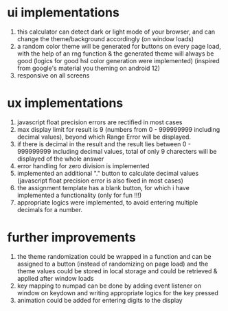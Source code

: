 # ui implementations
1) this calculator can detect dark or light mode of your browser, and can change the theme/background accordingly (on window loads)
2) a random color theme will be generated for buttons on every page load, with the help of an rng function & the generated theme will always be good (logics for good hsl color generation were implemented) (inspired from google's material you theming on android 12)
3) responsive on all screens


# ux implementations
1) javascript float precision errors are rectified in most cases
2) max display limit for result is 9 (numbers from 0 - 999999999 including decimal values), beyond which Range Error will be displayed.
3) if there is decimal in the result and the result lies between 0 - 999999999 including decimal values, total of only 9 charecters will be displayed of the whole answer
4) error handling for zero division is implemented
5) implemented an additional "." button to calculate decimal values (javascript float precision error is also fixed in most cases)
6) the assignment template has a blank button, for which i have implemented a functionality (only for fun !!!)
7) appropriate logics were implemented, to avoid entering multiple decimals for a number.


# further improvements
1) the theme randomization could be wrapped in a function and can be assigned to a button (instead of randomizing on page load) and the theme values could be stored in local storage and could be retrieved & applied after window loads
2) key mapping to numpad can be done by adding event listener on window on keydown and writing appropriate logics for the key pressed
3) animation could be added for entering digits to the display
